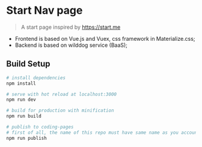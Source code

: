 # Start Nav page

> A start page inspired by https://start.me

- Frontend is based on Vue.js and Vuex, css framework in Materialize.css;
- Backend is based on wilddog service (BaaS);

## Build Setup

``` bash
# install dependencies
npm install

# serve with hot reload at localhost:3000
npm run dev

# build for production with minification
npm run build

# publish to coding-pages
# first of all, the name of this repo must have same name as you account.
npm run publish
```
